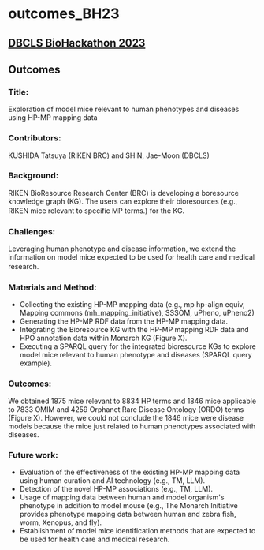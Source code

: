# outcomes_BH23

## [DBCLS BioHackathon 2023](https://2023.biohackathon.org/)  

## Outcomes 
### Title: 
Exploration of model mice relevant to human phenotypes and diseases using HP-MP mapping data  
  
### Contributors: 
KUSHIDA Tatsuya (RIKEN BRC) and SHIN, Jae-Moon (DBCLS)  
  
### Background:
RIKEN BioResource Research Center (BRC) is developing a boresource knowledge graph (KG). The users can explore their bioresources (e.g., RIKEN mice relevant to specific MP terms.) for the KG. 　
  
### Challenges: 
Leveraging human phenotype and disease information, we extend the information on model mice expected to be used for health care and medical research.　　　 
  
### Materials and Method:  
  - Collecting the existing HP-MP mapping data (e.g., mp hp-align equiv, Mapping commons (mh_mapping_initiative), SSSOM, uPheno, uPheno2)
  - Generating the HP-MP RDF data from the HP-MP mapping data.
  - Integrating the Bioresource KG with the HP-MP mapping RDF data and HPO annotation data within Monarch KG (Figure X).
  - Executing a SPARQL query for the integrated bioresource KGs to explore model mice relevant to human phenotype and diseases (SPARQL query example).
  
### Outcomes:  
We obtained 1875 mice relevant to 8834 HP terms and 1846 mice applicable to 7833 OMIM and 4259 Orphanet Rare Disease Ontology (ORDO) terms (Figure X). However, we could not conclude the 1846 mice were disease models because the mice just related to human phenotypes associated with diseases.  
  
### Future work:  
  - Evaluation of the effectiveness of the existing HP-MP mapping data using human curation and AI technology  (e.g., TM, LLM).
  - Detection of the novel HP-MP associations (e.g., TM, LLM).
  - Usage of mapping data between human and model organism's phenotype in addition to model mouse (e.g., The Monarch Initiative provides phenotype mapping data between human and zebra fish, worm, Xenopus, and fly).
  - Establishment of model mice identification methods that are expected to be used for health care and medical research.

  

